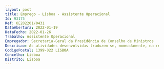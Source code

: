 ```yaml
--- 
layout: post
title: Emprego - Lisboa - Assistente Operacional
Id: 93175
Ref: OE202201/0431
DataAbertura: 2022-01-19
DataFecho: 2022-01-26
Trabalho: Assistente Operacional
Empregador: Secretaria-Geral da Presidência de Conselho de Ministros
Descricao: As atividades desenvolvidas traduzem se, nomeadamente, na realização das seguintes tarefas •	Desempenhar funções de motorista de ligeiros, designadamente transporte de pessoas com educação, segurança e pontualidade •	Assegurar o transporte de objetos ou mercadorias que lhe forem confiados •	Cuidar do bom estado da viatura mantendo a sempre limpa e asseada.
CodigoPostal: 1399-022 LISBOA
Concelho: Lisboa
Distrito: Lisboa
--- 
```

